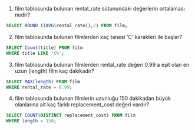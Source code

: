 1. film tablosunda bulunan rental_rate sütunundaki değerlerin ortalaması nedir?
```SQL
SELECT ROUND ((AVG(rental_rate)),2) FROM film;
```
2. film tablosunda bulunan filmlerden kaç tanesi 'C' karakteri ile başlar?
```SQL
SELECT Count(title) FROM film
WHERE title LIKE 'C%';
```
3. film tablosunda bulunan filmlerden rental_rate değeri 0.99 a eşit olan en uzun (length) film kaç dakikadır?
```SQL
SELECT MAX(length) FROM film
WHERE rental_rate = 0.99;
```
4. film tablosunda bulunan filmlerin uzunluğu 150 dakikadan büyük olanlarına ait kaç farklı replacement_cost değeri vardır?
```SQL
SELECT COUNT(DISTINCT replacement_cost) FROM film
WHERE length > 150;
```
